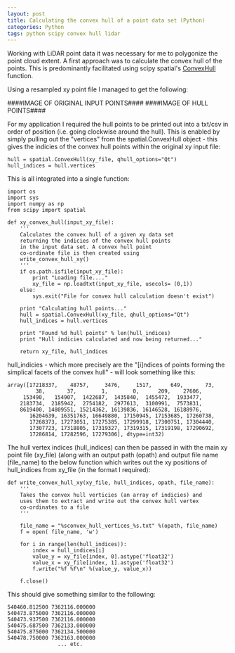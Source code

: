 ```yaml
---
layout: post
title: Calculating the convex hull of a point data set (Python)
categories: Python
tags: python scipy convex hull lidar
---
```


Working with LiDAR point data it was necessary for me to polygonize the point cloud extent. A first approach was to calculate the convex hull of the points.
This is predominantly facilitated using scipy spatial's [ConvexHull](http://docs.scipy.org/doc/scipy-dev/reference/generated/scipy.spatial.ConvexHull.html) function.

Using a resampled xy point file I managed to get the following:

####IMAGE OF ORIGINAL INPUT POINTS####
####IMAGE OF HULL POINTS####

For my application I required the hull points to be printed out into a txt/csv in order of position (i.e. going clockwise around the hull). This is enabled by simply 
pulling out the "vertices" from the spatial.ConvexHull object - this gives the indicies of the convex hull points within the original xy input file:

	hull = spatial.ConvexHull(xy_file, qhull_options="Qt")
	hull_indices = hull.vertices


This is all integrated into a single function:

	import os
	import sys
	import numpy as np
	from scipy import spatial

	def xy_convex_hull(input_xy_file):
		'''
		Calculates the convex hull of a given xy data set
		returning the indicies of the convex hull points
		in the input data set. A convex hull point
		co-ordinate file is then created using
		write_convex_hull_xy()
		'''
		if os.path.isfile(input_xy_file):
			print "Loading file...."
			xy_file = np.loadtxt(input_xy_file, usecols= (0,1))
		else:
			sys.exit("File for convex hull calculation doesn't exist")
	
		print "Calculating hull points..."
		hull = spatial.ConvexHull(xy_file, qhull_options="Qt")
		hull_indices = hull.vertices

		print "Found %d hull points" % len(hull_indices)
		print "Hull indicies calculated and now being returned..."

		return xy_file, hull_indices

hull_indicies - which more precisely are the "[i]ndices of points forming the simplical facets of the convex hull" - will look something like this:


	array([17218337,    48757,     3476,     1517,      649,       73,
		     38,       37,        1,        0,      209,    27606,
		 153490,   154907,  1422687,  1435840,  1455472,  1933477,
		2183734,  2185942,  2754182,  2977613,  3100991,  7573831,
		8619400, 14809551, 15214362, 16139836, 16146528, 16188976,
	       16204639, 16351763, 16649880, 17150945, 17153685, 17260738,
	       17268373, 17273051, 17275385, 17299918, 17300751, 17304440,
	       17307723, 17318805, 17319327, 17319315, 17319198, 17290692,
	       17286814, 17282596, 17279306], dtype=int32)

The hull vertex indices (hull_indices) can then be passed in with the main xy point file (xy_file) (along with an output path (opath) and output file name (file_name)
to the below function which writes out the xy positions of hull_indices from xy_file (in the format I required):

	def write_convex_hull_xy(xy_file, hull_indices, opath, file_name):
		'''
		Takes the convex hull verticies (an array of indicies) and
		uses them to extract and write out the convex hull vertex
		co-ordinates to a file
		'''
	
		file_name = "%sconvex_hull_vertices_%s.txt" %(opath, file_name)
		f = open( file_name, 'w')
	
		for i in range(len(hull_indices)):
			index = hull_indices[i]
			value_y = xy_file[index, 0].astype('float32')
			value_x = xy_file[index, 1].astype('float32')
			f.write("%f %f\n" %(value_y, value_x))

		f.close()

This should give something similar to the following:

	540460.812500 7362116.000000
	540473.875000 7362116.000000
	540473.937500 7362116.000000
	540475.687500 7362133.000000
	540475.875000 7362134.500000
	540478.750000 7362163.000000
		            ... etc.




